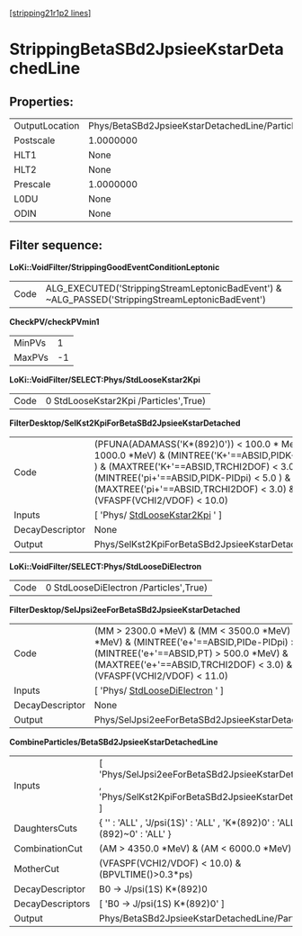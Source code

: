 [[stripping21r1p2 lines]](./stripping21r1p2-index)

# StrippingBetaSBd2JpsieeKstarDetachedLine

## Properties:

|                |                                                |
|----------------|------------------------------------------------|
| OutputLocation | Phys/BetaSBd2JpsieeKstarDetachedLine/Particles |
| Postscale      | 1.0000000                                      |
| HLT1           | None                                           |
| HLT2           | None                                           |
| Prescale       | 1.0000000                                      |
| L0DU           | None                                           |
| ODIN           | None                                           |

## Filter sequence:

**LoKi::VoidFilter/StrippingGoodEventConditionLeptonic**

|      |                                                                                                   |
|------|---------------------------------------------------------------------------------------------------|
| Code | ALG_EXECUTED('StrippingStreamLeptonicBadEvent') & \~ALG_PASSED('StrippingStreamLeptonicBadEvent') |

**CheckPV/checkPVmin1**

|        |     |
|--------|-----|
| MinPVs | 1   |
| MaxPVs | -1  |

**LoKi::VoidFilter/SELECT:Phys/StdLooseKstar2Kpi**

|      |                                       |
|------|---------------------------------------|
| Code | 0 StdLooseKstar2Kpi /Particles',True) |

**FilterDesktop/SelKst2KpiForBetaSBd2JpsieeKstarDetached**

|                 |                                                                                                                                                                                                                                                                                   |
|-----------------|-----------------------------------------------------------------------------------------------------------------------------------------------------------------------------------------------------------------------------------------------------------------------------------|
| Code            | (PFUNA(ADAMASS('K\*(892)0')) \< 100.0 \* MeV) & (PT \> 1000.0 \*MeV) & (MINTREE('K+'==ABSID,PIDK-PIDpi) \> 0.0 ) & (MAXTREE('K+'==ABSID,TRCHI2DOF) \< 3.0) & (MINTREE('pi+'==ABSID,PIDK-PIDpi) \< 5.0 ) & (MAXTREE('pi+'==ABSID,TRCHI2DOF) \< 3.0) & (VFASPF(VCHI2/VDOF) \< 10.0) |
| Inputs          | [ 'Phys/ [StdLooseKstar2Kpi](./stripping21r1p2-stdloosekstar2kpi) ' ]                                                                                                                                                                                                           |
| DecayDescriptor | None                                                                                                                                                                                                                                                                              |
| Output          | Phys/SelKst2KpiForBetaSBd2JpsieeKstarDetached/Particles                                                                                                                                                                                                                           |

**LoKi::VoidFilter/SELECT:Phys/StdLooseDiElectron**

|      |                                        |
|------|----------------------------------------|
| Code | 0 StdLooseDiElectron /Particles',True) |

**FilterDesktop/SelJpsi2eeForBetaSBd2JpsieeKstarDetached**

|                 |                                                                                                                                                                                                                                   |
|-----------------|-----------------------------------------------------------------------------------------------------------------------------------------------------------------------------------------------------------------------------------|
| Code            | (MM \> 2300.0 \*MeV) & (MM \< 3500.0 \*MeV) & (PT \> 400.0 \*MeV) & (MINTREE('e+'==ABSID,PIDe-PIDpi) \> 1.0 ) & (MINTREE('e+'==ABSID,PT) \> 500.0 \*MeV) & (MAXTREE('e+'==ABSID,TRCHI2DOF) \< 3.0) & (VFASPF(VCHI2/VDOF) \< 11.0) |
| Inputs          | [ 'Phys/ [StdLooseDiElectron](./stripping21r1p2-stdloosedielectron) ' ]                                                                                                                                                         |
| DecayDescriptor | None                                                                                                                                                                                                                              |
| Output          | Phys/SelJpsi2eeForBetaSBd2JpsieeKstarDetached/Particles                                                                                                                                                                           |

**CombineParticles/BetaSBd2JpsieeKstarDetachedLine**

|                  |                                                                                                         |
|------------------|---------------------------------------------------------------------------------------------------------|
| Inputs           | [ 'Phys/SelJpsi2eeForBetaSBd2JpsieeKstarDetached' , 'Phys/SelKst2KpiForBetaSBd2JpsieeKstarDetached' ] |
| DaughtersCuts    | { '' : 'ALL' , 'J/psi(1S)' : 'ALL' , 'K\*(892)0' : 'ALL' , 'K\*(892)\~0' : 'ALL' }                      |
| CombinationCut   | (AM \> 4350.0 \*MeV) & (AM \< 6000.0 \*MeV)                                                             |
| MotherCut        | (VFASPF(VCHI2/VDOF) \< 10.0) & (BPVLTIME()\>0.3\*ps)                                                    |
| DecayDescriptor  | B0 -\> J/psi(1S) K\*(892)0                                                                              |
| DecayDescriptors | [ 'B0 -\> J/psi(1S) K\*(892)0' ]                                                                      |
| Output           | Phys/BetaSBd2JpsieeKstarDetachedLine/Particles                                                          |
